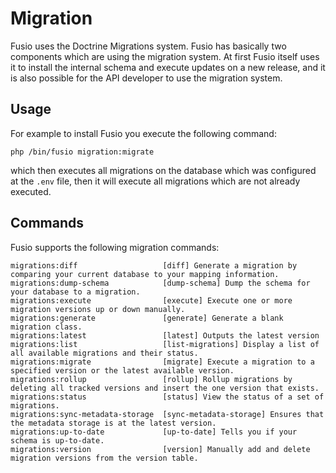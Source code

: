 
# Migration

Fusio uses the Doctrine Migrations system. Fusio has basically two components which are using the migration system. At
first Fusio itself uses it to install the internal schema and execute updates on a new release, and it is also
possible for the API developer to use the migration system.

## Usage

For example to install Fusio you execute the following command:

```
php /bin/fusio migration:migrate
```

which then executes all migrations on the database which was configured at the `.env` file, then it will execute all
migrations which are not already executed.

## Commands

Fusio supports the following migration commands:

```
migrations:diff                   [diff] Generate a migration by comparing your current database to your mapping information.
migrations:dump-schema            [dump-schema] Dump the schema for your database to a migration.
migrations:execute                [execute] Execute one or more migration versions up or down manually.
migrations:generate               [generate] Generate a blank migration class.
migrations:latest                 [latest] Outputs the latest version
migrations:list                   [list-migrations] Display a list of all available migrations and their status.
migrations:migrate                [migrate] Execute a migration to a specified version or the latest available version.
migrations:rollup                 [rollup] Rollup migrations by deleting all tracked versions and insert the one version that exists.
migrations:status                 [status] View the status of a set of migrations.
migrations:sync-metadata-storage  [sync-metadata-storage] Ensures that the metadata storage is at the latest version.
migrations:up-to-date             [up-to-date] Tells you if your schema is up-to-date.
migrations:version                [version] Manually add and delete migration versions from the version table.
```

